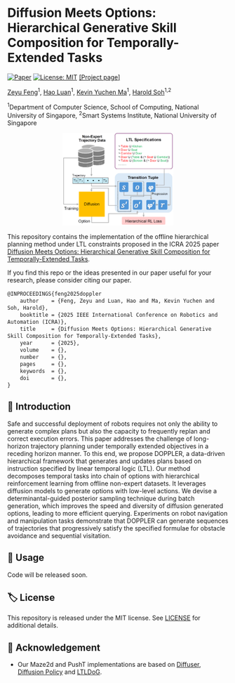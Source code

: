 # Diffusion Meets Options: Hierarchical Generative Skill Composition for Temporally-Extended Tasks
[![Paper](https://img.shields.io/static/v1?label=arXiv&message=2410.02389&color=B31B1B)](https://arxiv.org/abs/2410.02389)
[![License: MIT](https://img.shields.io/badge/License-MIT-yellow.svg)](https://opensource.org/licenses/MIT)
[[Project page]](https://philiptheother.github.io/doppler/)

[Zeyu Feng](https://scholar.google.com/citations?user=l-Ob1vAAAAAJ&hl=en)<sup>1</sup>,
[Hao Luan](https://edmundluan.github.io)<sup>1</sup>,
[Kevin Yuchen Ma](https://kevinskwk.github.io/)<sup>1</sup>,
[Harold Soh](https://haroldsoh.com/)<sup>1,2</sup>

<sup>1</sup>Department of Computer Science, School
of Computing, National University of Singapore,
<sup>2</sup>Smart Systems Institute, National University of Singapore

<p align="center">
  <img src="./figure/figure1.png" width="50%">
</p>

This repository contains the implementation of the offline hierarchical planning method under LTL constraints proposed in the ICRA 2025 paper [Diffusion Meets Options: Hierarchical Generative Skill Composition for Temporally-Extended Tasks](https://arxiv.org/abs/2410.02389).

If you find this repo or the ideas presented in our paper useful for your research, please consider citing our paper.
```
@INPROCEEDINGS{feng2025doppler
    author    = {Feng, Zeyu and Luan, Hao and Ma, Kevin Yuchen and Soh, Harold},
    booktitle = {2025 IEEE International Conference on Robotics and Automation (ICRA)}, 
    title     = {Diffusion Meets Options: Hierarchical Generative Skill Composition for Temporally-Extended Tasks},
    year      = {2025},
    volume    = {},
    number    = {},
    pages     = {},
    keywords  = {},
    doi       = {},
}
```


## 📢 Introduction
Safe and successful deployment of robots requires not only the ability to generate complex plans but also the capacity to frequently replan and correct execution errors. This paper addresses the challenge of long-horizon trajectory planning under temporally extended objectives in a receding horizon manner. To this end, we propose DOPPLER, a data-driven hierarchical framework that generates and updates plans based on instruction specified by linear temporal logic (LTL). Our method decomposes temporal tasks into chain of options with hierarchical reinforcement learning from offline non-expert datasets. It leverages diffusion models to generate options with low-level actions. We devise a determinantal-guided posterior sampling technique during batch generation, which improves the speed and diversity of diffusion generated options, leading to more efficient querying. Experiments on robot navigation and manipulation tasks demonstrate that DOPPLER can generate sequences of trajectories that progressively satisfy the specified formulae for obstacle avoidance and sequential visitation.


## 🔨 Usage
Code will be released soon.
<!-- For training and testing on `Maze2d` and `PushT` tasks, please see specific instructions in the folders [Maze2d](./maze2d) and [PushT](./pusht), respectively. -->

<!-- In order to download our augmented dataset of trajectories in `PushT` task, go to: [PushT_GoogleDrive](https://drive.google.com/file/d/1jRfJtiBL-cYcFbmQczzVGXK8THSp--en/view?usp=sharing). -->



## 🏷️ License
This repository is released under the MIT license. See [LICENSE](LICENSE) for additional details.


## 🙏 Acknowledgement
* Our Maze2d and PushT implementations are based on [Diffuser](https://github.com/jannerm/diffuser), [Diffusion Policy](https://github.com/real-stanford/diffusion_policy) and [LTLDoG](https://github.com/clear-nus/ltldog).
